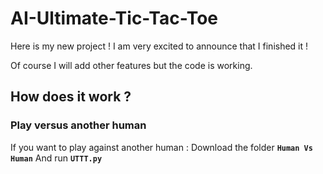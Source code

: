 # AI-Ultimate-Tic-Tac-Toe

Here is my new project ! I am very excited to announce that I finished it !

Of course I will add other features but the code is working.

## How does it work ?

### Play versus another human
If you want to play against another human :
Download the folder  **```Human Vs Human```** And run **```UTTT.py```** 

